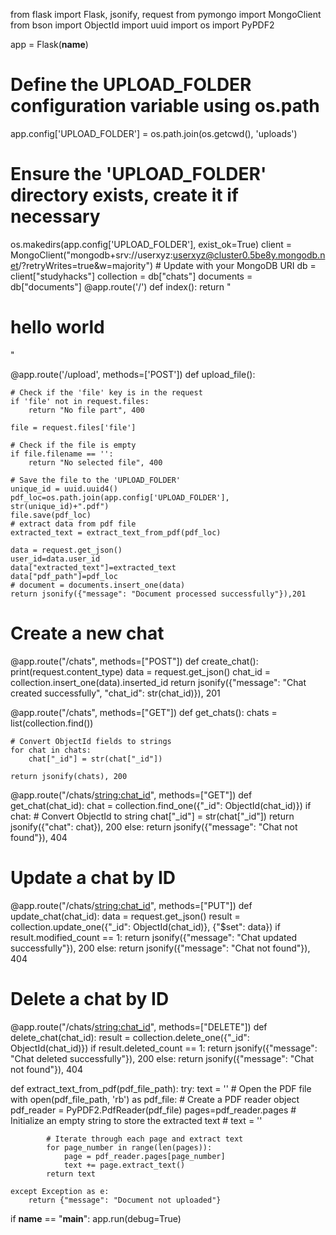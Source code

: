 from flask import Flask, jsonify, request
from pymongo import MongoClient
from bson import ObjectId
import uuid
import os
import PyPDF2

app = Flask(__name__)
# Define the UPLOAD_FOLDER configuration variable using os.path
app.config['UPLOAD_FOLDER'] = os.path.join(os.getcwd(), 'uploads')

# Ensure the 'UPLOAD_FOLDER' directory exists, create it if necessary
os.makedirs(app.config['UPLOAD_FOLDER'], exist_ok=True)
client = MongoClient("mongodb+srv://userxyz:userxyz@cluster0.5be8y.mongodb.net/?retryWrites=true&w=majority")  # Update with your MongoDB URI
db = client["studyhacks"]
collection = db["chats"]
documents = db["documents"]
@app.route('/')
def index():
    return "<h1> hello world</h1>"

@app.route('/upload', methods=['POST'])
def upload_file():
    
    # Check if the 'file' key is in the request
    if 'file' not in request.files:
        return "No file part", 400
    
    file = request.files['file']
    
    # Check if the file is empty
    if file.filename == '':
        return "No selected file", 400
    
    # Save the file to the 'UPLOAD_FOLDER'
    unique_id = uuid.uuid4()
    pdf_loc=os.path.join(app.config['UPLOAD_FOLDER'],  str(unique_id)+".pdf")
    file.save(pdf_loc)
    # extract data from pdf file
    extracted_text = extract_text_from_pdf(pdf_loc)
    
    data = request.get_json()
    user_id=data.user_id
    data["extracted_text"]=extracted_text
    data["pdf_path"]=pdf_loc
    # document = documents.insert_one(data)
    return jsonify({"message": "Document processed successfully"}),201

    
# Create a new chat
@app.route("/chats", methods=["POST"])
def create_chat():
    print(request.content_type)
    data = request.get_json()
    chat_id = collection.insert_one(data).inserted_id
    return jsonify({"message": "Chat created successfully", "chat_id": str(chat_id)}), 201


@app.route("/chats", methods=["GET"])
def get_chats():
    chats = list(collection.find())
    
    # Convert ObjectId fields to strings
    for chat in chats:
        chat["_id"] = str(chat["_id"])
    
    return jsonify(chats), 200


@app.route("/chats/<string:chat_id>", methods=["GET"])
def get_chat(chat_id):
    chat = collection.find_one({"_id": ObjectId(chat_id)})
    if chat:
        # Convert ObjectId to string
        chat["_id"] = str(chat["_id"])
        return jsonify({"chat": chat}), 200
    else:
        return jsonify({"message": "Chat not found"}), 404



# Update a chat by ID
@app.route("/chats/<string:chat_id>", methods=["PUT"])
def update_chat(chat_id):
    data = request.get_json()
    result = collection.update_one({"_id": ObjectId(chat_id)}, {"$set": data})
    if result.modified_count == 1:
        return jsonify({"message": "Chat updated successfully"}), 200
    else:
        return jsonify({"message": "Chat not found"}), 404

# Delete a chat by ID
@app.route("/chats/<string:chat_id>", methods=["DELETE"])
def delete_chat(chat_id):
    result = collection.delete_one({"_id": ObjectId(chat_id)})
    if result.deleted_count == 1:
        return jsonify({"message": "Chat deleted successfully"}), 200
    else:
        return jsonify({"message": "Chat not found"}), 404
    
    
def extract_text_from_pdf(pdf_file_path):
    try:
        text = ''
        # Open the PDF file
        with open(pdf_file_path, 'rb') as pdf_file:
            # Create a PDF reader object
            pdf_reader = PyPDF2.PdfReader(pdf_file)
            pages=pdf_reader.pages
            # Initialize an empty string to store the extracted text
            # text = ''
            
            # Iterate through each page and extract text
            for page_number in range(len(pages)):
                page = pdf_reader.pages[page_number]
                text += page.extract_text()
            return text
        
    except Exception as e:
        return {"message": "Document not uploaded"}
if __name__ == "__main__":
    app.run(debug=True)
